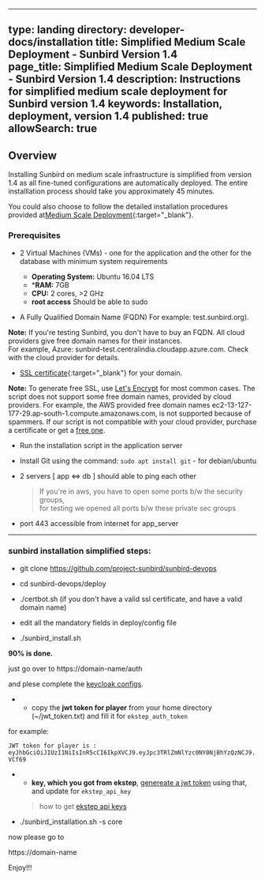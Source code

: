 
---
type: landing
directory: developer-docs/installation
title: Simplified Medium Scale Deployment - Sunbird Version 1.4  
page_title: Simplified Medium Scale Deployment - Sunbird Version 1.4
description: Instructions for simplified medium scale deployment for Sunbird version 1.4 
keywords: Installation, deployment, version 1.4
published: true
allowSearch: true
---

## Overview 

Installing Sunbird on medium scale infrastructure is simplified from version 1.4 as all fine-tuned configurations are automatically deployed. The entire installlation process should take you approximately 45 minutes. 

You could also choose to follow the detailed installation procedures provided at[Medium Scale Deployment](http://www.sunbird.org/developer-docs/installation/medium_scale_deploy/){:target="_blank"}.

### Prerequisites

- 2 Virtual Machines (VMs) - one for the application and the other for the database with minimum system requirements

    - **Operating System:** Ubuntu 16.04 LTS   
    - ***RAM:** 7GB   
    - **CPU:** 2 cores, >2 GHz  
    - **root access** Should be able to sudo

- A Fully Qualified Domain Name (FQDN) For example: test.sunbird.org). 

**Note:** If you're testing Sunbird, you don't have to buy an FQDN. All cloud providers give free domain names for their instances.  
For example, Azure: sunbird-test.centralindia.cloudapp.azure.com. Check with the cloud provider for details.

- [SSL certificate](https://en.wikipedia.org/wiki/Public_key_certificate#TLS/SSL_server_certificate){:target="_blank"} for your domain. 

**Note:** To generate free SSL, use [Let's Encrypt](https://letsencrypt.org/) for most common cases. The script does not support some free domain names, provided by cloud providers. For example, the AWS provided free domain names ec2-13-127-177-29.ap-south-1.compute.amazonaws.com, is not supported because of spammers. If our script is not compatible with your cloud provider, purchase a certificate or get a [free one](http://dot.tk).

- Run the installation script in the application server

- Install Git using the command: 
  `sudo apt install git` - for debian/ubuntu

- 2 servers [ app <=> db ] should able to ping each other
  > If you're in aws, you have to open some ports b/w the security groups,  
    for testing we opened all ports b/w these private sec groups

- port 443 accessible from internet for app_server

---

### sunbird installation simplified steps:

- git clone https://github.com/project-sunbird/sunbird-devops

- cd sunbird-devops/deploy

- ./certbot.sh (if you don't have a valid ssl certificate, and have a valid domain name)

- edit all the mandatory fields in  deploy/config file

- ./sunbird_install.sh

**90% is done.** 

  just go over to https://domain-name/auth

  and plese complete the [keycloak configs](http://www.sunbird.org/developer-docs/installation/keycloak_realm_configuration).

- - copy the **jwt token for player** from your home directory (~/jwt_token.txt) and fill it for `ekstep_auth_token`

for example:

`JWT token for player is : eyJhbGciOiJIUzI1NiIsInR5cCI6IkpXVCJ9.eyJpc3TRlZmNlYzc0NY0NjBhYzQzNCJ9.VCf69`

- - **key, which you got from ekstep**, [genereate a jwt token](https://community.ekstep.in/developer-knowledgebase/45-getting-started-with-apis) using that, and update for `ekstep_api_key`

  > how to get [ekstep api
  > keys](https://github.com/project-sunbird/sunbird-commons/wiki/Obtaining-API-token-for-accessing-ekstep-APIs)

- ./sunbird_installation.sh -s core

now please go to 

https://domain-name

Enjoy!!!

